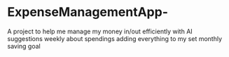 # ExpenseManagementApp-
A project to help me manage my money in/out efficiently with AI suggestions weekly about spendings adding everything to my set monthly saving goal 
